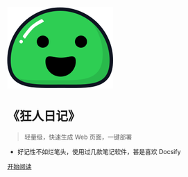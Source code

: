 <!-- _coverpage.md -->
<!-- 封面页配置 -->

![logo](res/img/icon.svg)

# 《狂人日记》

> 轻量级，快速生成 Web 页面，一键部署

- 好记性不如烂笔头，使用过几款笔记软件，甚是喜欢 Docsify

<span id="busuanzi_container_site_pv" style='display:none'>
    访问量：<span id="busuanzi_value_site_pv"></span>
</span>
<span id="busuanzi_container_site_uv" style='display:none'>
            访客数：<span id="busuanzi_value_site_uv"></span>
</span>


[开始阅读](/README.md)

